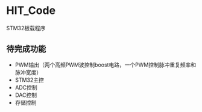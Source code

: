 # HIT_Code
STM32板载程序

## 待完成功能
* PWM输出（两个高频PWM波控制boost电路，一个PWM控制脉冲重复频率和脉冲宽度）
* STM32主控
* ADC控制
* DAC控制
* 存储控制